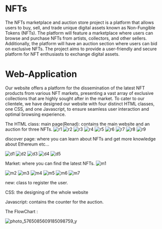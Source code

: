 # NFTs

The NFTs marketplace and auction store project is a platform that allows users to buy, sell, and trade unique digital assets known as Non-Fungible Tokens (NFTs). The platform will feature a marketplace where users can browse and purchase NFTs from artists, collectors, and other sellers. Additionally, the platform will have an auction section where users can bid on exclusive NFTs. The project aims to provide a user-friendly and secure platform for NFT enthusiasts to exchange digital assets.

# Web-Application
Our website offers a platform for the dissemination of the latest NFT products from various NFT markets, presenting a vast array of exclusive collections that are highly sought after in the market. To cater to our clientele, we have designed our website with four distinct HTML classes, one CSS, and one Javascript, to ensure seamless user interaction and optimal browsing experience.

The HTML class:
main page(Renad): contains the main website and an auction for three NFTs.
![r1](https://github.com/NeehalSaleh/Web-Application/assets/95432629/304687b1-b571-4d6e-bd53-725cd55c102d)
![r2](https://github.com/NeehalSaleh/Web-Application/assets/95432629/e776176f-991c-42db-9a36-1d81efce1542)
![r3](https://github.com/NeehalSaleh/Web-Application/assets/95432629/d797a9ec-602a-404e-b400-2a5bceb31803)
![r4](https://github.com/NeehalSaleh/Web-Application/assets/95432629/76a6a9ff-6ea6-49ee-85c0-4494ea5164a7)
![r5](https://github.com/NeehalSaleh/Web-Application/assets/95432629/bfa23fb5-485c-44ab-9aa4-5572aff873a0)
![r6](https://github.com/NeehalSaleh/Web-Application/assets/95432629/82251971-5639-4daa-b672-c5ed1fb9d8b3)
![r7](https://github.com/NeehalSaleh/Web-Application/assets/95432629/788a6aa1-4b8a-4102-b1e1-45c26d143833)
![r8](https://github.com/NeehalSaleh/Web-Application/assets/95432629/f91c8bc1-cbb0-433b-9603-383923b325fc)
![r9](https://github.com/NeehalSaleh/Web-Application/assets/95432629/c543f2fc-45ae-4a49-90f4-7bb3bf2821b9)


discover page: where you can learn about NFTs and get more knowledge about Ethereum etc...

![d1](https://github.com/NeehalSaleh/Web-Application/assets/95432629/db7f4d29-68a1-4976-bc31-5392e3c3f275)
![d2](https://github.com/NeehalSaleh/Web-Application/assets/95432629/ee436037-099c-43a5-8d22-b9ce73ce2f1b)
![d3](https://github.com/NeehalSaleh/Web-Application/assets/95432629/764e35e9-9d7e-484a-a145-140bc65312cc)
![d4](https://github.com/NeehalSaleh/Web-Application/assets/95432629/51440f14-d4c5-4473-b35e-c1556d636c7c)
![d5](https://github.com/NeehalSaleh/Web-Application/assets/95432629/e8c697a7-9549-4cd7-b5d0-f2de9b871690)

Market: where you can find the latest NFTs.
![m1](https://github.com/NeehalSaleh/Web-Application/assets/95432629/06890681-15ef-4e52-8f3c-f7d4e994931f)

![m2](https://github.com/NeehalSaleh/Web-Application/assets/95432629/436fb12c-3cc5-44be-85ae-5057965e4791)
![m3](https://github.com/NeehalSaleh/Web-Application/assets/95432629/42765f58-8bf7-4559-a5ea-7951622ad52e)
![m4](https://github.com/NeehalSaleh/Web-Application/assets/95432629/9ecdf560-7ddb-4d1b-980e-3c6a3101eeaa)
![m5](https://github.com/NeehalSaleh/Web-Application/assets/95432629/9b19aaa7-04d0-4894-ae18-8ff7435ea51d)
![m6](https://github.com/NeehalSaleh/Web-Application/assets/95432629/c8dba735-f551-4d32-9185-195225b6aa9f)
![m7](https://github.com/NeehalSaleh/Web-Application/assets/95432629/a4442cbe-1f25-44d8-84c1-84c3b4996960)


new: class to register the user.

CSS: the designing of the whole website

Javascript: contains the counter for the auction.

The FlowChart :

![photo_5765085609185098759_y](https://github.com/NeehalSaleh/Web-Application/assets/95432629/742fdda1-c9b5-4cec-af2c-ce69aa5ec2d8)
